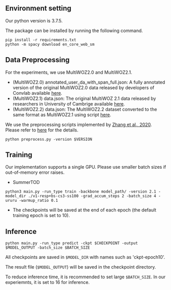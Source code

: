 ## Environment setting

Our python version is 3.7.5.

The package can be installed by running the following command.

```
pip install -r requirements.txt
python -m spacy download en_core_web_sm
```

## Data Preprocessing

For the experiments, we use MultiWOZ2.0 and MultiWOZ2.1.
- (MultiWOZ2.0) annotated_user_da_with_span_full.json: A fully annotated version of the original MultiWOZ2.0 data released by developers of Convlab available [here](https://github.com/ConvLab/ConvLab/tree/master/data/multiwoz/annotation).
- (MultiWOZ2.1) data.json: The original MultiWOZ 2.1 data released by researchers in University of Cambrige available [here](https://github.com/budzianowski/multiwoz/tree/master/data).
- (MultiWOZ2.2) data.json: The MultiWOZ2.2 dataset converted to the same format as MultiWOZ2.1 using script [here](https://github.com/budzianowski/multiwoz/tree/master/data/MultiWOZ_2.2).

We use the preprocessing scripts implemented by [Zhang et al., 2020](https://arxiv.org/abs/1911.10484). Please refer to [here](https://github.com/thu-spmi/damd-multiwoz/blob/master/data/multi-woz/README.md) for the details.

```
python preprocess.py -version $VERSION
```

## Training

Our implementation supports a single GPU. Please use smaller batch sizes if out-of-memory error raises.

- SummerTOD
```
python3 main.py -run_type train -backbone model_path/ -version 2.1 -model_dir ./v1-resp+bs-cs3-ss100 -grad_accum_steps 2 -batch_size 4 -ururu -warmup_ratio 0.1
```

- The checkpoints will be saved at the end of each epoch (the default training epoch is set to 10).
## Inference

```
python main.py -run_type predict -ckpt $CHECKPOINT -output $MODEL_OUTPUT -batch_size $BATCH_SIZE
```

All checkpoints are saved in ```$MODEL_DIR``` with names such as 'ckpt-epoch10'.

The result file (```$MODEL_OUTPUT```) will be saved in the checkpoint directory.

To reduce inference time, it is recommended to set large ```$BATCH_SIZE```. In our experiemnts, it is set to 16 for inference.
